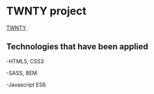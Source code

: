 # TWNTY project

 [TWNTY](https://artempaskall.github.io/KindHeart/).

## Technologies that have been applied

-HTML5, CSS3

-SASS, BEM

-Javascript ES6

